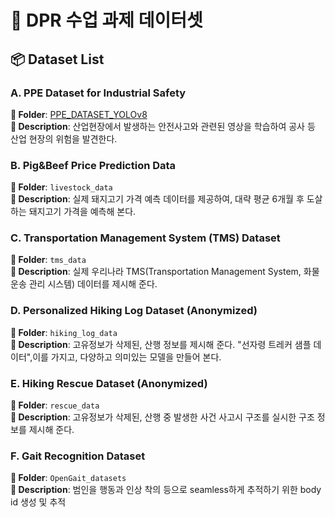 # 🧠 DPR 수업 과제 데이터셋

## 📦 Dataset List

### A. PPE Dataset for Industrial Safety
**📁 Folder**: [PPE_DATASET_YOLOv8](./PPE_DATASET_YOLOv8)   
**📌 Description**: 산업현장에서 발생하는 안전사고와 관련된 영상을 학습하여 공사 등 산업 현장의 위험을 발견한다. 

### B. Pig&Beef Price Prediction Data
**📁 Folder**: `livestock_data`  
**📌 Description**: 실제 돼지고기 가격 예측 데이터를 제공하여, 대략 평균 6개월 후 도살하는 돼지고기 가격을 예측해 본다.

### C. Transportation Management System (TMS) Dataset
**📁 Folder**: `tms_data`  
**📌 Description**: 실제 우리나라 TMS(Transportation Management System, 화물 운송 관리 시스템) 데이터를 제시해 준다.

### D. Personalized Hiking Log Dataset (Anonymized)
**📁 Folder**: `hiking_log_data`  
**📌 Description**: 고유정보가 삭제된, 산행 정보를 제시해 준다. "선자령 트레커 샘플 데이터",이를 가지고, 다양하고 의미있는 모델을 만들어 본다.

### E. Hiking Rescue Dataset (Anonymized)
**📁 Folder**: `rescue_data`  
**📌 Description**: 고유정보가 삭제된, 산행 중 발생한 사건 사고시 구조를 실시한 구조 정보를 제시해 준다. 

### F. Gait Recognition Dataset
**📁 Folder**: `OpenGait_datasets`  
**📌 Description**: 범인을 행동과 인상 착의 등으로 seamless하게 추적하기 위한 body id 생성 및 추적
